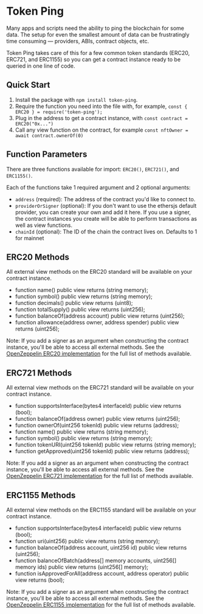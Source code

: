 # Token Ping

Many apps and scripts need the ability to ping the blockchain for some data. The setup for even the smallest amount of data can be frustratingly time consuming — providers, ABIs, contract objects, etc.

Token Ping takes care of this for a few common token standards (ERC20, ERC721, and ERC1155) so you can get a contract instance ready to be queried in one line of code.

## Quick Start

1. Install the package with `npm install token-ping`.
2. Require the function you need into the file with, for example, `const { ERC20 } = require('token-ping');`
3. Plug in the address to get a contract instance, with `const contract = ERC20("0x...")`
4. Call any view function on the contract, for example `const nftOwner = await contract.ownerOf(0)`

## Function Parameters

There are three functions available for import: `ERC20()`, `ERC721()`, and `ERC1155()`.

Each of the functions take 1 required argument and 2 optional arguments:

- `address` (required): The address of the contract you'd like to connect to.
- `providerOrSigner` (optional): If you don't want to use the ethersjs default provider, you can create your own and add it here. If you use a signer, the contract instances you create will be able to perform transactions as well as view functions.
- `chainId` (optional): The ID of the chain the contract lives on. Defaults to 1 for mainnet

## ERC20 Methods

All external view methods on the ERC20 standard will be available on your contract instance.

- function name() public view returns (string memory);
- function symbol() public view returns (string memory);
- function decimals() public view returns (uint8);
- function totalSupply() public view returns (uint256);
- function balanceOf(address account) public view returns (uint256);
- function allowance(address owner, address spender) public view returns (uint256);

Note: If you add a signer as an argument when constructing the contract instance, you'll be able to access all external methods. See the [OpenZeppelin ERC20 implementation](https://github.com/OpenZeppelin/openzeppelin-contracts/blob/master/contracts/token/ERC20/ERC20.sol) for the full list of methods available.

## ERC721 Methods

All external view methods on the ERC721 standard will be available on your contract instance.

- function supportsInterface(bytes4 interfaceId) public view returns (bool);
- function balanceOf(address owner) public view returns (uint256);
- function ownerOf(uint256 tokenId) public view returns (address);
- function name() public view returns (string memory);
- function symbol() public view returns (string memory);
- function tokenURI(uint256 tokenId) public view returns (string memory);
- function getApproved(uint256 tokenId) public view returns (address);

Note: If you add a signer as an argument when constructing the contract instance, you'll be able to access all external methods. See the [OpenZeppelin ERC721 implementation](https://github.com/OpenZeppelin/openzeppelin-contracts/blob/master/contracts/token/ERC721/ERC721.sol) for the full list of methods available.


## ERC1155 Methods

All external view methods on the ERC1155 standard will be available on your contract instance.

- function supportsInterface(bytes4 interfaceId) public view returns (bool);
- function uri(uint256) public view returns (string memory);
- function balanceOf(address account, uint256 id) public view returns (uint256);
- function balanceOfBatch(address[] memory accounts, uint256[] memory ids) public view returns (uint256[] memory);
- function isApprovedForAll(address account, address operator) public view returns (bool);
 
 Note: If you add a signer as an argument when constructing the contract instance, you'll be able to access all external methods. See the [OpenZeppelin ERC1155 implementation](https://github.com/OpenZeppelin/openzeppelin-contracts/blob/master/contracts/token/ERC1155/ERC1155.sol) for the full list of methods available.
